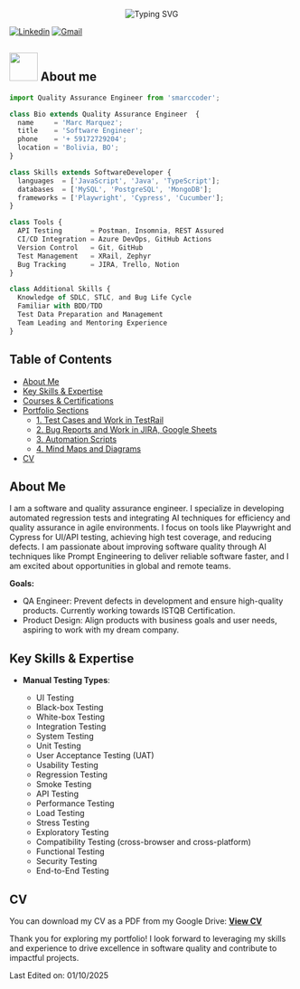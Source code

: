 <div align="center">
  
![Typing SVG](https://readme-typing-svg.herokuapp.com?font=ROBOT&size=25&color=39FF14&background=000000&center=true&vCenter=true&width=490&lines=%3E+Welcome+to+my+GitHub+profile...!)

</div>

[![Linkedin](https://img.shields.io/badge/-LinkedIn-blue?style=flat&logo=Linkedin&logoColor=white)](https://www.linkedin.com/in/marc-marquez-terrazas/)
[![Gmail](https://img.shields.io/badge/-Gmail-c14438?style=flat&logo=Gmail&logoColor=white)](mailto:smarccoder@gmail.com?subject=From%20GitHub&&body=Hi,%20there.%20Found%20you%20on%20GitHub!%20Let's%20talk%20about...)

## <picture><img src = "https://github.com/7oSkaaa/7oSkaaa/blob/main/Images/about_me.gif?raw=true" width = 50px></picture> About me

```js
import Quality Assurance Engineer from 'smarccoder';

class Bio extends Quality Assurance Engineer  {
  name     = 'Marc Marquez';
  title    = 'Software Engineer';
  phone    = '+ 59172729204';
  location = 'Bolivia, BO';
}

class Skills extends SoftwareDeveloper {
  languages  = ['JavaScript', 'Java', 'TypeScript'];
  databases  = ['MySQL', 'PostgreSQL', 'MongoDB'];
  frameworks = ['Playwright', 'Cypress', 'Cucumber'];
}

class Tools {
  API Testing       = Postman, Insomnia, REST Assured
  CI/CD Integration = Azure DevOps, GitHub Actions
  Version Control   = Git, GitHub
  Test Management   = XRail, Zephyr
  Bug Tracking      = JIRA, Trello, Notion
}

class Additional Skills {
  Knowledge of SDLC, STLC, and Bug Life Cycle
  Familiar with BDD/TDD
  Test Data Preparation and Management
  Team Leading and Mentoring Experience
}
```
## Table of Contents
- [About Me](#about-me)
- [Key Skills & Expertise](#key-skills--expertise)
- [Courses & Certifications](#courses--certifications)
- [Portfolio Sections](#portfolio-sections)
  - [1. Test Cases and Work in TestRail](#1-test-cases-and-work-in-testrail)
  - [2. Bug Reports and Work in JIRA, Google Sheets](#2-bug-reports-and-work-in-jira-google-sheets)
  - [3. Automation Scripts](#3-automation-scripts)
  - [4. Mind Maps and Diagrams](#4-mind-maps-and-diagrams)
- [CV](#cv)
    
 ## About Me
I am a software and quality assurance engineer. I specialize in developing automated regression tests and integrating AI techniques for efficiency and quality assurance in agile environments. I focus on tools like Playwright and Cypress for UI/API testing, achieving high test coverage, and reducing defects. I am passionate about improving software quality through AI techniques like Prompt Engineering to deliver reliable software faster, and I am excited about opportunities in global and remote teams.

**Goals:**
- QA Engineer: Prevent defects in development and ensure high-quality products. Currently working towards ISTQB Certification.
- Product Design: Align products with business goals and user needs, aspiring to work with my dream company.

## Key Skills & Expertise

- **Manual Testing Types**:

    - UI Testing
    - Black-box Testing
    - White-box Testing
    - Integration Testing
    - System Testing
    - Unit Testing
    - User Acceptance Testing (UAT)
    - Usability Testing
    - Regression Testing
    - Smoke Testing
    - API Testing
    - Performance Testing
    - Load Testing
    - Stress Testing
    - Exploratory Testing
    - Compatibility Testing (cross-browser and cross-platform)
    - Functional Testing
    - Security Testing
    - End-to-End Testing
 

## CV
You can download my CV as a PDF from my Google Drive: **[View CV](https://docs.google.com/document/d/1rHpuAcI-vvdF6ZnCDIB3gCCZmv_nxRIS/edit?usp=sharing)**

Thank you for exploring my portfolio! I look forward to leveraging my skills and experience to drive excellence in software quality and contribute to impactful projects.
  
Last Edited on: 01/10/2025
